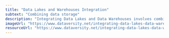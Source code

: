 ```yaml
---
title: "Data Lakes and Warehouses Integration"
subtext: "Combining data storage"
description: "Integrating Data Lakes and Data Warehouses involves combining raw and structured data storage solutions for comprehensive data management.<br><br>Think of this integration as blending an unorganized library with a curated archive, offering both raw data and refined insights."
imageUrl: "https://www.dataversity.net/integrating-data-lakes-data-warehouses/"
resourceUrl: "https://www.dataversity.net/integrating-data-lakes-data-warehouses/"
---
```

